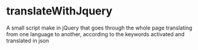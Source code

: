 # translateWithJquery
A small script make in jQuery that goes through the whole page translating from one language to another, according to the keywords activated and translated in json
